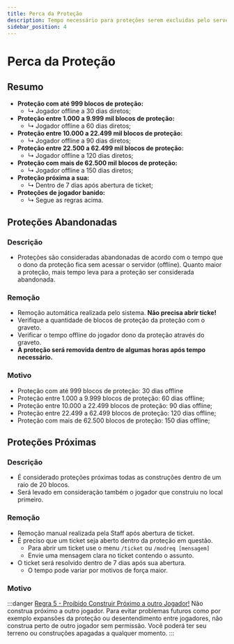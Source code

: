 ```yaml
---
title: Perca da Proteção
description: Tempo necessário para proteções serem excluidas pelo server.
sidebar_position: 4
---
```


# Perca da Proteção

## Resumo
* **Proteção com até 999 blocos de proteção:**
  * ↳ Jogador offline a 30 dias diretos;
* **Proteção entre 1.000 a 9.999 mil blocos de proteção:**
  * ↳ Jogador offline a 60 dias diretos;
* **Proteção entre 10.000 a 22.499 mil blocos de proteção:**
  * ↳ Jogador offline a 90 dias diretos;
* **Proteção entre 22.500 a 62.499 mil blocos de proteção:**
  * ↳ Jogador offline a 120 dias diretos;
* **Proteção com mais de 62.500 mil blocos de proteção:**
  * ↳ Jogador offline a 150 dias diretos;
* **Proteção próxima a sua:**
  * ↳ Dentro de 7 dias após abertura de ticket;
* **Proteções de jogador banido:**
  * ↳ Segue as regras acima.

## Proteções Abandonadas

### Descrição
* Proteções são consideradas abandonadas de acordo com o tempo que o dono da proteção fica sem acessar o servidor (offline). Quanto maior a proteção, mais tempo leva para a proteção ser considerada abandonada.

### Remoção
* Remoção automática realizada pelo sistema. **Não precisa abrir ticke!**
* Verifique a quantidade de blocos de proteção da proteção com o graveto.
* Verificar o tempo offline do jogador dono da proteção através do graveto.
* **A proteção será removida dentro de algumas horas após tempo necessário.**

### **Motivo**
* Proteção com até 999 blocos de proteção: 30 dias offline
* Proteção entre 1.000 a 9.999 blocos de proteção: 60 dias offline;
* Proteção entre 10.000 a 22.499 blocos de proteção: 90 dias offline;
* Proteção entre 22.499 a 62.499 blocos de proteção: 120 dias offline;
* Proteção com mais de 62.500 blocos de proteção: 150 dias offline;

## Proteções Próximas

### Descrição
* É considerado proteções próximas todas as construções dentro de um raio de 20 blocos.
* Será levado em consideração também o jogador que construiu no local primeiro.

### Remoção
* Remoção manual realizada pela Staff após abertura de ticket.
* É preciso que um ticket seja aberto dentro da proteção em questão.
  * Para abrir um ticket use o menu `/ticket` ou `/modreq [mensagem]`
  * Envie uma mensagem clara no ticket contendo o assunto.
* O ticket será resolvido dentro de 7 dias após sua abertura.
  * O tempo pode variar por motivos de força maior.

### **Motivo**
:::danger [Regra 5 - Proibido Construir Próximo a outro Jogador!](../regras.md)
Não construa próximo a outro jogador. Para evitar problemas futuros como por exemplo expansões da proteção ou desentendimento entre jogadores, não construa perto de outro jogador sem permissão. Você poderá ter seu terreno ou construções apagadas a qualquer momento.
:::